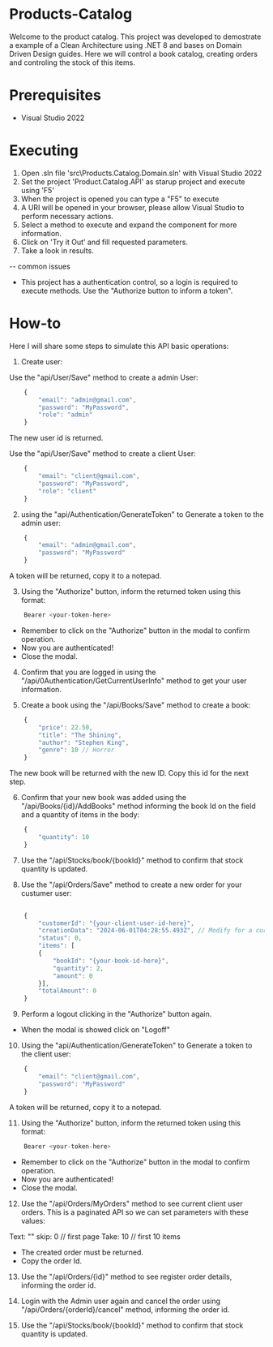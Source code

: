 # Products-Catalog

Welcome to the product catalog. 
This project was developed to demostrate a example of a Clean Architecture using .NET 8 and bases on Domain Driven Design guides.
Here we will control a book catalog, creating orders and controling the stock of this items.

# Prerequisites

- Visual Studio 2022

# Executing

1. Open .sln file 'src\Products.Catalog.Domain.sln' with Visual Studio 2022
2. Set the project 'Product.Catalog.API' as starup project and execute using 'F5'
3. When the project is opened you can type a "F5" to execute
4. A URI will be opened in your browser, please allow Visual Studio to perform necessary actions.
5. Select a method to execute and expand the component for more information.
6. Click on 'Try it Out' and fill requested parameters.
7. Take a look in results.

-- common issues

- This project has a authentication control, so a login is required to execute methods. Use the "Authorize button to inform a token".


# How-to

Here I will share some steps to simulate this API basic operations:

1. Create user:

Use the "api/User/Save" method to create a admin User: 

```javascript
    {
        "email": "admin@gmail.com",
        "password": "MyPassword",
        "role": "admin"
    }
```

The new user id is returned.


Use the "api/User/Save" method to create a client User: 

```javascript
    {
        "email": "client@gmail.com",
        "password": "MyPassword",
        "role": "client"
    }
```

2. using the "api/Authentication/GenerateToken" to Generate a token to the admin user:

```javascript
    {
        "email": "admin@gmail.com",
        "password": "MyPassword"
    }
```

A token will be returned, copy it to a notepad.

3. Using the "Authorize" button, inform the returned token using this format:

```javascript
    Bearer <your-token-here>
```

- Remember to click on the "Authorize" button in the modal to confirm operation.
- Now you are authenticated!
- Close the modal.

4. Confirm that you are logged in using the "/api/0Authentication/GetCurrentUserInfo" method to get your user information.

5. Create a book using the "/api/Books/Save" method to create a book:

```javascript
    {
        "price": 22.50,
        "title": "The Shining",
        "author": "Stephen King",
        "genre": 10 // Horror
    }
```

The new book will be returned with the new ID. Copy this id for the next step.

6. Confirm that your new book was added using the "/api/Books/{id}/AddBooks" method informing the book Id on the field and a quantity of items in the body:

```javascript
    {
        "quantity": 10
    }
```

7. Use the "/api/Stocks/book/{bookId}" method to confirm that stock quantity is updated.

8. Use the "/api/Orders/Save" method to create a new order for your custumer user:

```javascript
    
    {
        "customerId": "{your-client-user-id-here}",
        "creationData": "2024-06-01T04:28:55.493Z", // Modify for a current data
        "status": 0,
        "items": [
        {
            "bookId": "{your-book-id-here}",
            "quantity": 2,
            "amount": 0
        }],
        "totalAmount": 0
    }
```

9. Perform a logout clicking in the "Authorize" button again.

- When the modal is showed click on "Logoff"

10. Using the "api/Authentication/GenerateToken" to Generate a token to the client user:

```javascript
    {
        "email": "client@gmail.com",
        "password": "MyPassword"
    }
```

A token will be returned, copy it to a notepad.

11. Using the "Authorize" button, inform the returned token using this format:

```javascript
    Bearer <your-token-here>
```

- Remember to click on the "Authorize" button in the modal to confirm operation.
- Now you are authenticated!
- Close the modal.

12. Use the "/api/Orders/MyOrders" method to see current client user orders. This is a paginated API so we can set
parameters with these values:

Text: ""
skip: 0 // first page
Take: 10 // first 10 items

- The created order must be returned.
- Copy the order Id.

13. Use the "/api/Orders/{id}" method to see register order details, informing the order id.

14. Login with the Admin user again and cancel the order using "/api/Orders/{orderId}/cancel" method, informing the order id.

15. Use the "/api/Stocks/book/{bookId}" method to confirm that stock quantity is updated.

